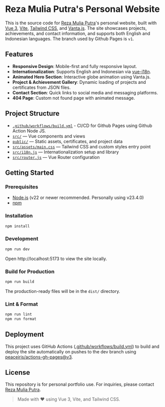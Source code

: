 # Reza Mulia Putra's Personal Website

This is the source code for [Reza Mulia Putra](https://realitaa.github.io)'s personal website, built with [Vue 3](https://vuejs.org/), [Vite](https://vitejs.dev/), [Tailwind CSS](https://tailwindcss.com/), and [Vanta.js](https://www.vantajs.com/). The site showcases projects, achievements, and contact information, and supports both English and Indonesian languages. The branch used by Github Pages is `v1`.

## Features

- **Responsive Design**: Mobile-first and fully responsive layout.
- **Internationalization**: Supports English and Indonesian via [vue-i18n](https://vue-i18n.intlify.dev/).
- **Animated Hero Section**: Interactive globe animation using Vanta.js.
- **Project & Achievement Gallery**: Dynamic loading of projects and certificates from JSON files.
- **Contact Section**: Quick links to social media and messaging platforms.
- **404 Page**: Custom not found page with animated message.

## Project Structure

- [`.github/workflows/build.yml`](.github/workflows/build.yml) - CI/CD for Github Pages using Github Action Node JS.
- [`src/`](src/) — Vue components and views
- [`public/`](public/) — Static assets, certificates, and project data
- [`src/assets/main.css`](src/assets/main.css) — Tailwind CSS and custom styles entry point
- [`src/i18n.js`](src/i18n.js) — Internationalization setup and library
- [`src/router.js`](src/router.js) — Vue Router configuration

## Getting Started

### Prerequisites

- [Node.js](https://nodejs.org/) (v22 or newer recommended. Personally using v23.4.0)
- [npm](https://www.npmjs.com/)

### Installation

```sh
npm install
```

### Development

```sh
npm run dev
```

Open http://localhost:5173 to view the site locally.

### Build for Production

```sh
npm run build
```

The production-ready files will be in the `dist/` directory.

### Lint & Format

```sh
npm run lint
npm run format
```

## Deployment

This project uses GitHub Actions ([.github/workflows/build.yml](.github/workflows/build.yml)) to build and deploy the site automatically on pushes to the dev branch using [peaceiris/actions-gh-pages@v3](https://github.com/peaceiris/actions-gh-pages).

## License

This repository is for personal portfolio use. For inquiries, please contact [Reza Mulia Putra](https://linkedin.com/in/Realitaa).

> Made with ❤️ using Vue 3, Vite, and Tailwind CSS.
